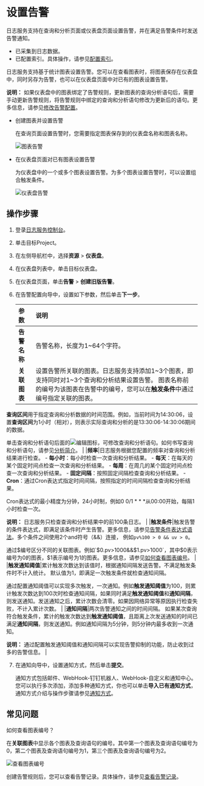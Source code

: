 # 设置告警

日志服务支持在查询和分析页面或仪表盘页面设置告警，并在满足告警条件时发送告警通知。

-   已采集到日志数据。
-   已配置索引。具体操作，请参见[配置索引](/intl.zh-CN/查询与分析/配置索引.md)。

日志服务支持基于统计图表设置告警。您可以在查看图表时，将图表保存在仪表盘中，同时另存为告警，也可以在仪表盘页面中对已有的图表设置告警。

**说明：** 如果仪表盘中的图表绑定了告警规则，更新图表的查询分析语句后，需要手动更新告警规则，将告警规则中绑定的查询和分析语句修改为更新后的语句。更多信息，请参见[修改告警配置](/intl.zh-CN/告警/告警（旧版）/管理告警配置.md)。

-   创建图表并设置告警

    在查询页面设置告警时，您需要指定图表保存到的仪表盘名称和图表名称。

    ![图表告警](https://static-aliyun-doc.oss-accelerate.aliyuncs.com/assets/img/zh-CN/6198812261/p43219.png)

-   在仪表盘页面对已有图表设置告警

    为仪表盘中的一个或多个图表设置告警。为多个图表设置告警时，可以设置组合触发条件。

    ![仪表盘告警](https://static-aliyun-doc.oss-accelerate.aliyuncs.com/assets/img/zh-CN/6198812261/p5774.png)


## 操作步骤

1.  登录[日志服务控制台](https://sls.console.aliyun.com)。

2.  单击目标Project。

3.  在左侧导航栏中，选择**资源** \> **仪表盘**。

4.  在仪表盘列表中，单击目标仪表盘。

5.  在仪表盘页面，单击**告警** \> **创建旧版告警**。

6.  在告警配置向导中，设置如下参数，然后单击**下一步**。

    |参数|说明|
    |:-|:-|
    |**告警名称**|告警名称，长度为1~64个字符。|
    |**关联图表**|设置告警所关联的图表。日志服务支持添加1~3个图表，即支持同时对1~3个查询和分析结果设置告警。 图表名称前的编号为该图表在告警中的编号，您可以在**触发条件**中通过编号指定关联的图表。

**查询区间**用于指定查询和分析数据的时间范围。例如，当前时间为14:30:06，设置**查询区间**为1小时（相对），则表示实际查询和分析的是13:30:06-14:30:06期间的数据。

单击查询和分析语句后面的![编辑](https://static-aliyun-doc.oss-accelerate.aliyuncs.com/assets/img/zh-CN/4524008951/p109887.png)图标，可修改查询和分析语句。如何书写查询和分析语句，请参见[分析简介](/intl.zh-CN/查询与分析/分析简介.md)。 |
    |**频率**|日志服务根据您配置的频率对查询和分析结果进行检查。    -   **每小时**：每小时检查一次查询和分析结果。
    -   **每天**：在每天的某个固定时间点检查一次查询和分析结果。
    -   **每周**：在周几的某个固定时间点检查一次查询和分析结果。
    -   **固定间隔**：按照固定间隔检查查询和分析结果。
    -   **Cron**：通过Cron表达式指定时间间隔，按照指定的时间间隔检查查询和分析结果。

Cron表达式的最小精度为分钟，24小时制，例如0 0/1 \* \* \*从00:00开始，每隔1小时检查一次。

**说明：** 日志服务只检查查询和分析结果中的前100条日志。 |
    |**触发条件**|触发告警的条件表达式，即满足该条件时产生告警。更多信息，请参见[告警条件表达式语法](/intl.zh-CN/告警/告警（旧版）/参考信息/告警条件表达式语法.md)。多个条件之间使用2个and符号（&&）连接， 例如`pv%100 > 0 && uv > 0`。

通过$编号区分不同的关联图表。例如`$0.pv>1000&&$1.pv>1000`，其中$0表示编号为0的图表，$1表示编号为1的图表。更多信息，请参见[如何查看图表编号](#section_kqs_ecc_0tr)。 |
    |**触发通知阈值**|累计触发次数达到该值时，根据通知间隔发送告警。不满足触发条件时不计入统计。 默认值为1，即满足一次触发条件就检查通知间隔。

通过配置通知阈值可以实现多次触发，一次通知。例如**触发通知阈值**为100，则累计触发次数达到100次时检查通知间隔，如果同时满足**触发通知阈值**和**通知间隔**，则发送通知。发送通知之后，累计次数会清零。如果因网络异常等原因执行检查失败，不计入累计次数。 |
    |**通知间隔**|两次告警通知之间的时间间隔。 如果某次查询符合触发条件，累计的触发次数达到**触发通知阈值**，且距离上次发送通知的时间已满足**通知间隔**，则发送通知。例如通知间隔为5分钟，则5分钟内最多收到一次通知。

**说明：** 通过配置触发通知阈值和通知间隔可以实现告警抑制的功能，防止收到过多的告警信息。 |

7.  在通知向导中，设置通知方式，然后单击**提交**。

    通知方式包括邮件、WebHook-钉钉机器人、WebHook-自定义和通知中心。您可以执行多次添加，添加多种通知方式，你也可以单击**导入已有通知方式**，通知方式介绍与操作步骤请参见[通知方式](/intl.zh-CN/告警/告警（旧版）/通知方式.md)。


## 常见问题

如何查看图表编号？

在**关联图表**中显示各个图表及查询语句的编号。其中第一个图表及查询语句编号为0，第二个图表及查询语句编号为1，第三个图表及查询语句编号为2。

![查看图表编号](https://static-aliyun-doc.oss-accelerate.aliyuncs.com/assets/img/zh-CN/4524008951/p39405.png)

创建告警规则后，您可以查看告警记录。具体操作，请参见[查看告警记录](/intl.zh-CN/告警/告警（旧版）/查看告警记录.md)。

